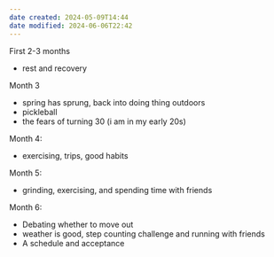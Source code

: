```yaml
---
date created: 2024-05-09T14:44
date modified: 2024-06-06T22:42
---
```


First 2-3 months

- rest and recovery

Month 3

- spring has sprung, back into doing thing outdoors
- pickleball
- the fears of turning 30 (i am in my early 20s)

Month 4: 

- exercising, trips, good habits

Month 5:

- grinding, exercising, and spending time with friends

Month 6: 

- Debating whether to move out
- weather is good, step counting challenge and running with friends
- A schedule and acceptance